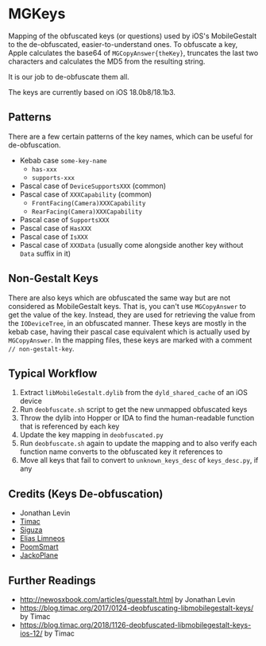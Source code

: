 # MGKeys

Mapping of the obfuscated keys (or questions) used by iOS's MobileGestalt to the de-obfuscated, easier-to-understand ones. To obfuscate a key, Apple calculates the base64 of `MGCopyAnswer{theKey}`, truncates the last two characters and calculates the MD5 from the resulting string.

It is our job to de-obfuscate them all.

The keys are currently based on iOS 18.0b8/18.1b3.

## Patterns

There are a few certain patterns of the key names, which can be useful for de-obfuscation.

- Kebab case `some-key-name`
    - `has-xxx`
    - `supports-xxx`
- Pascal case of `DeviceSupportsXXX` (common)
- Pascal case of `XXXCapability` (common)
    - `FrontFacing(Camera)XXXCapability`
    - `RearFacing(Camera)XXXCapability`
- Pascal case of `SupportsXXX`
- Pascal case of `HasXXX`
- Pascal case of `IsXXX`
- Pascal case of `XXXData` (usually come alongside another key without `Data` suffix in it)

## Non-Gestalt Keys

There are also keys which are obfuscated the same way but are not considered as MobileGestalt keys. That is, you can't use `MGCopyAnswer` to get the value of the key. Instead, they are used for retrieving the value from the `IODeviceTree`, in an obfuscated manner. These keys are mostly in the kebab case, having their pascal case equivalent which is actually used by `MGCopyAnswer`. In the mapping files, these keys are marked with a comment `// non-gestalt-key`.

## Typical Workflow

1. Extract `libMobileGestalt.dylib` from the `dyld_shared_cache` of an iOS device
2. Run `deobfuscate.sh` script to get the new unmapped obfuscated keys
3. Throw the dylib into Hopper or IDA to find the human-readable function that is referenced by each key
4. Update the key mapping in `deobfuscated.py`
5. Run `deobfuscate.sh` again to update the mapping and to also verify each function name converts to the obfuscated key it references to
6. Move all keys that fail to convert to `unknown_keys_desc` of `keys_desc.py`, if any

## Credits (Keys De-obfuscation)
- Jonathan Levin
- [Timac](https://twitter.com/timacfr)
- [Siguza](https://twitter.com/s1guza)
- [Elias Limneos](https://twitter.com/limneos)
- [PoomSmart](https://twitter.com/PoomSmart)
- [JackoPlane](https://twitter.com/JackoPlane)

## Further Readings
- http://newosxbook.com/articles/guesstalt.html by Jonathan Levin
- https://blog.timac.org/2017/0124-deobfuscating-libmobilegestalt-keys/ by Timac
- https://blog.timac.org/2018/1126-deobfuscated-libmobilegestalt-keys-ios-12/ by Timac

